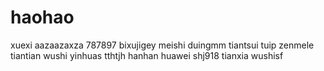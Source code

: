 # haohao
xuexi
aazaazaxza
787897
bixujigey
meishi
duingmm
tiantsui
tuip
zenmele
tiantian
wushi
yinhuas
tthtjh
hanhan
huawei
shj918
tianxia
wushisf
